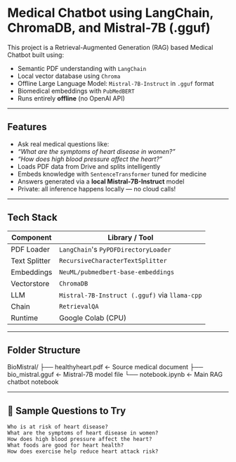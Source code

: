#  Medical Chatbot using LangChain, ChromaDB, and Mistral-7B (.gguf)

This project is a Retrieval-Augmented Generation (RAG) based Medical Chatbot built using:
-  Semantic PDF understanding with `LangChain`
-  Local vector database using `Chroma`
-  Offline Large Language Model: `Mistral-7B-Instruct` in `.gguf` format
-  Biomedical embeddings with `PubMedBERT`
-  Runs entirely **offline** (no OpenAI API)

---

##  Features

-  Ask real medical questions like:
  - *“What are the symptoms of heart disease in women?”*
  - *“How does high blood pressure affect the heart?”*
-  Loads PDF data from Drive and splits intelligently
-  Embeds knowledge with `SentenceTransformer` tuned for medicine
-  Answers generated via a **local Mistral-7B-Instruct** model
-  Private: all inference happens locally — no cloud calls!

---

##  Tech Stack

| Component      | Library / Tool                                 |
|----------------|-------------------------------------------------|
| PDF Loader     | `LangChain`'s `PyPDFDirectoryLoader`            |
| Text Splitter  | `RecursiveCharacterTextSplitter`                |
| Embeddings     | `NeuML/pubmedbert-base-embeddings`              |
| Vectorstore    | `ChromaDB`                                      |
| LLM            | `Mistral-7B-Instruct (.gguf)` via `llama-cpp`   |
| Chain          | `RetrievalQA`                                   |
| Runtime        | Google Colab (CPU)                              |

---
##  Folder Structure
 BioMistral/
├── healthyheart.pdf ← Source medical document
├── bio_mistral.gguf ← Mistral-7B model file
└── notebook.ipynb ← Main RAG chatbot notebook

---

## 🧪 Sample Questions to Try

```text
Who is at risk of heart disease?
What are the symptoms of heart disease in women?
How does high blood pressure affect the heart?
What foods are good for heart health?
How does exercise help reduce heart attack risk?

